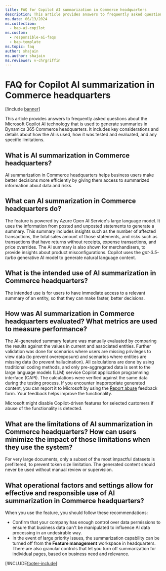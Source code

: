 ```yaml
---
title: FAQ for Copilot AI summarization in Commerce headquarters
description: This article provides answers to frequently asked questions about the Microsoft Copilot AI technology that is used to generate summaries in Dynamics 365 Commerce headquarters.
ms.date: 06/13/2024
ms.collection:
  - bap-ai-copilot
ms.custom:
  - responsible-ai-faqs
  - bap-template
ms.topic: faq
author: shajain
ms.author: shajain
ms.reviewer: v-chrgriffin
---
```


# FAQ for Copilot AI summarization in Commerce headquarters

[!include [banner](../includes/banner.md)]

This article provides answers to frequently asked questions about the Microsoft Copilot AI technology that is used to generate summaries in Dynamics 365 Commerce headquarters. It includes key considerations and details about how the AI is used, how it was tested and evaluated, and any specific limitations.

## What is AI summarization in Commerce headquarters?

AI summarization in Commerce headquarters helps business users make better decisions more efficiently by giving them access to summarized information about data and risks.

## What can AI summarization in Commerce headquarters do?

The feature is powered by Azure Open AI Service's large language model. It uses the information from posted and unposted statements to generate a summary. This summary includes insights such as the number of affected transactions, the total sales amount of those statements, and risks such as transactions that have returns without receipts, expense transactions, and price overrides. The AI summary is also shown for merchandisers, to provide insights about product misconfigurations. Copilot uses the *gpt-3.5-turbo* generative AI model to generate natural language content.

## What is the intended use of AI summarization in Commerce headquarters?

The intended use is for users to have immediate access to a relevant summary of an entity, so that they can make faster, better decisions. 

## How was AI summarization in Commerce headquarters evaluated? What metrics are used to measure performance?

The AI-generated summary feature was manually evaluated by comparing the results against the values in current and associated entities. Further validation was done for scenarios where users are missing privileges to view data (to prevent overexposure) and scenarios where entities are missing data (to prevent hallucination). All calculations are done by using traditional coding methods, and only pre-aggregated data is sent to the large language models (LLM) service Copilot application programming interface (CAPI). The calculations were verified against the same data during the testing process. If you encounter inappropriate generated content, you can report it to Microsoft by using the [Report abuse](https://msrc.microsoft.com/report) feedback form. Your feedback helps improve the functionality.

Microsoft might disable Copilot-driven features for selected customers if abuse of the functionality is detected.

## What are the limitations of AI summarization in Commerce headquarters? How can users minimize the impact of those limitations when they use the system?

For very large documents, only a subset of the most impactful datasets is prefiltered, to prevent token size limitation. The generated content should never be used without manual review or supervision.

## What operational factors and settings allow for effective and responsible use of AI summarization in Commerce headquarters?

When you use the feature, you should follow these recommendations:

- Confirm that your company has enough control over data permissions to ensure that business data can't be manipulated to influence AI data processing in an undesirable way.
- In the event of large priority issues, the summarization capability can be turned off from the **Feature management** workspace in headquarters. There are also granular controls that let you turn off summarization for individual pages, based on business need and relevance.

[!INCLUDE[footer-include](../../includes/footer-banner.md)]
